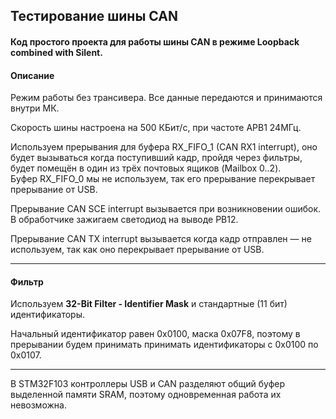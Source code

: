 ## Тестирование шины CAN
#### Код простого проекта для работы шины CAN в режиме **Loopback combined with Silent**.
#### Описание
Режим работы без трансивера. Все данные передаются и принимаются внутри МК.  
  
Скорость шины настроена на 500 КБит/с, при частоте APB1 24МГц.  
   
Используем прерывания для буфера RX_FIFO_1 (CAN RX1 interrupt), оно будет вызываться когда поступивший кадр, пройдя через фильтры, будет помещён в один из трёх почтовых ящиков (Mailbox 0..2).  
Буфер RX_FIFO_0 мы не используем, так его прерывание перекрывает прерывание от USB.  
  
Прерывание CAN SCE interrupt вызывается при возникновении ошибок. В обработчике зажигаем светодиод на выводе PB12.  

Прерывание CAN TX interrupt вызывается когда кадр отправлен — не используем, так как оно перекрывает прерывание от USB.  
___

#### Фильтр  
Используем **32-Bit Filter - Identifier Mask** и стандартные (11 бит) идентификаторы.
 
Начальный идентификатор равен 0х0100, маска 0х07F8, поэтому в прерывании будем принимать принимать идентификаторы с 0x0100 по 0x0107.  

---
В STM32F103 контроллеры USB и CAN разделяют общий буфер выделенной памяти SRAM, поэтому одновременная работа их невозможна.  
